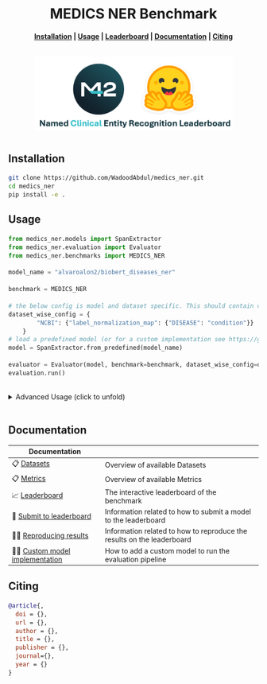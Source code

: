 <h1 align="center">MEDICS NER Benchmark</h1>

<!-- <p align="center">
    <a href="https://github.com/embeddings-benchmark/mteb/releases">
        <img alt="GitHub release" src="https://img.shields.io/github/release/embeddings-benchmark/mteb.svg">
    </a>
    <a href="https://arxiv.org/abs/2210.07316">
        <img alt="GitHub release" src="https://img.shields.io/badge/arXiv-2305.14251-b31b1b.svg">
    </a>
    <a href="https://github.com/embeddings-benchmark/mteb/blob/master/LICENSE">
        <img alt="License" src="https://img.shields.io/github/license/embeddings-benchmark/mteb.svg?color=green">
    </a>
    <a href="https://pepy.tech/project/mteb">
        <img alt="Downloads" src="https://static.pepy.tech/personalized-badge/mteb?period=total&units=international_system&left_color=grey&right_color=orange&left_text=Downloads">
    </a>
</p> -->

<h4 align="center">
    <p>
        <a href="#installation">Installation</a> |
        <a href="#usage">Usage</a> |
        <a href="https://huggingface.co/spaces/m42-health/medics_ner_leaderboard">Leaderboard</a> |
        <a href="#documentation">Documentation</a> |
        <a href="#citing">Citing</a>
    <p>
</h4>

<h3 align="center">
    <a href="https://huggingface.co/spaces/m42-health/medics_ner_leaderboard"><img style="float: middle; padding: 10px 10px 10px 10px;" width="400"src="./docs/assets/logo.png" /></a>
</h3>


## Installation

```bash
git clone https://github.com/WadoodAbdul/medics_ner.git
cd medics_ner
pip install -e .
```

## Usage



```python
from medics_ner.models import SpanExtractor
from medics_ner.evaluation import Evaluator
from medics_ner.benchmarks import MEDICS_NER

model_name = "alvaroalon2/biobert_diseases_ner"

benchmark = MEDICS_NER 

# the below config is model and dataset specific. This should contain config for all datasets in the loaded benchmark
dataset_wise_config = {
        "NCBI": {"label_normalization_map": {"DISEASE": "condition"}}
    }
# load a predefined model (or for a custom implementation see https://github.com/WadoodAbdul/medics_ner/blob/main/docs/custom_model_implementation.md)
model = SpanExtractor.from_predefined(model_name)

evaluator = Evaluator(model, benchmark=benchmark, dataset_wise_config=dataset_wise_config)
evaluation.run()
```


<br /> 

<details>
  <summary> Advanced Usage (click to unfold) </summary>


## Advanced Usage


### Using a custom model

Models should be inherited from the `GenericSpanExtractor` or `SpanExtractor` abstract classes.

```python
from medics_ner.models import GenericSpanExtractor
from medics_ner.models.span_dataclasses import NERSpans

class MyCustomModel(GenericSpanExtractor):
    def extract_spans_from_chunk(text: str, **kwargs) -> NERSpans:
        """
        Extracts spans from sequences of any length

        Args:
            text: The text from which spans should be extracted.
            **kwargs: Additional arguments to pass to the encoder.

        Returns:
            The NERSpans.
        """
        pass


model = MyModel()
benchmark = MEDICS_NER 

# the below config is model and dataset specific.
dataset_wise_config = {
        "dataset_name": {"label_normalization_map": {"DISEASE": "condition"}}
    }
evaluator = Evaluator(model, benchmark=benchmark, dataset_wise_config=dataset_wise_config)
evaluation.run()
```
More information on custom implementation can be found [here](docs/custom_model_implementation.md)


</details>

<br /> 

## Documentation

| Documentation                  |                        |
| ------------------------------ | ---------------------- |
| 📋 [Datasets] | Overview of available Datasets |
| 📋 [Metrics] | Overview of available Metrics |
| 📈 [Leaderboard] | The interactive leaderboard of the benchmark |
| 🤖 [Submit to leaderboard] | Information related to how to submit a model to the leaderboard |
| 👩‍🔬 [Reproducing results] | Information related to how to reproduce the results on the leaderboard |
| 👩‍💻 [Custom model implementation] | How to add a custom model to run the evaluation pipeline | 

[Datasets]: docs/datasets.md
[Metrics]: docs/metrics.md
[Submit to leaderboard]: docs/submit_to_leaderboard.md
[Leaderboard]: https://huggingface.co/spaces/m42-health/medics_ner_leaderboard
[Reproducing results]: docs/reproducing_results.md
[Custom model implementation]: docs/custom_model_implementation.md

## Citing


```bibtex
@article{,
  doi = {},
  url = {},
  author = {},
  title = {},
  publisher = {},
  journal={},  
  year = {}
}
```
